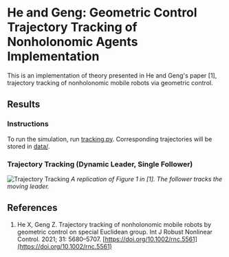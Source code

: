 # He and Geng: Geometric Control Trajectory Tracking of Nonholonomic Agents Implementation

This is an implementation of theory presented in He and Geng's paper [1], trajectory tracking of nonholonomic mobile robots via geometric control.

## Results
### Instructions
To run the simulation, run [tracking.py](graphs/tree_matching.py).
Corresponding trajectories will be stored in [data/](data/).

### Trajectory Tracking (Dynamic Leader, Single Follower)
![Trajectory Tracking](https://github.com/ericjhkim/nonholonomic-lie/main/visualizations/anim_20250213_201839.gif)
_A replication of Figure 1 in [1]. The follower tracks the moving leader._

## References
  1. He X, Geng Z. Trajectory tracking of nonholonomic mobile robots by geometric control on special Euclidean group. Int J Robust Nonlinear Control. 2021; 31: 5680–5707. [https://doi.org/10.1002/rnc.5561](https://doi.org/10.1002/rnc.5561)
